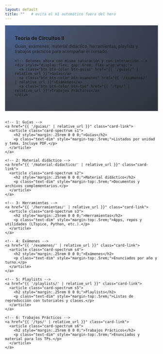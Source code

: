 ```yaml
---
layout: default
title: ""   # evita el H1 automático fuera del hero
---
```


<style>
/* ====== Gradiente "Apple-like" y tarjetas a color ====== */

/* Gradiente multicolor base (largo para repartirlo entre 6 tarjetas) */
:root{
  --ai-grad: linear-gradient(90deg,
    #0a84ff 0%,
    #6f6cff 16%,
    #b86bff 33%,
    #ff6bd6 50%,
    #ff7e6e 66%,
    #ff9f0a 100%
  );
}

/* Hero azul sobrio como el que te gustaba */
.hero-azul{
  padding:2rem;
  background:
    radial-gradient(120% 160% at 0% 0%, rgba(34,86,180,.40), rgba(22,34,58,.40) 40%, rgba(18,24,38,.65) 100%),
    linear-gradient(180deg, rgba(18,30,60,.65), rgba(18,18,22,.65));
  border:1px solid var(--border);
}

/* Grid responsivo */
.grid-home{
  display:grid; gap:1rem;
  grid-template-columns:repeat(auto-fit,minmax(280px,1fr));
}

/* Tarjetas clickeables */
.card-link{ text-decoration:none; color:inherit; display:block; height:100%; }

/* Tarjeta con color de fondo tomado del gradiente global.
   Capa 1: velo oscuro para mantener legibilidad
   Capa 2: el gradiente global (nos quedamos con un tramo distinto por tarjeta)
*/
.card-spectrum{
  position:relative;
  padding:1.25rem;
  border-radius: var(--radius, 16px);
  border:1px solid var(--border);
  background-image:
    linear-gradient(180deg, rgba(10,10,12,.62), rgba(10,10,12,.68)),   /* velo */
    var(--ai-grad);                                                    /* gradiente global */
  background-size: 100% 100%, 600% 100%;                               /* gradiente largo */
  background-position: 0 0, var(--pos, 0%) 0;                          /* tramo elegido */
  box-shadow: var(--shadow);
  transition: transform .12s ease, filter .15s ease, box-shadow .15s ease;
}
.card-spectrum:hover{
  transform: translateY(-3px);
  filter: brightness(1.06);
  box-shadow: 0 14px 40px rgba(0,0,0,.35);
}

/* Repartimos el gradiente entre las 6 tarjetas */
.s1{ --pos: 0%;  }
.s2{ --pos: 20%; }
.s3{ --pos: 40%; }
.s4{ --pos: 60%; }
.s5{ --pos: 80%; }
.s6{ --pos: 100%; }

/* Tipografía secundaria sutil */
.lead-muted{ margin:0 0 1rem 0; opacity:.85; }

/* ====== Botones del HERO con colores coordinados y misma saturación ======
   Usamos los mismos pares de colores que en las tarjetas: s1, s4 y s6.
   Agregamos interacción (hover/active) y un leve shadow.
*/
.btn.btn-color{
  color:#fff !important;
  border-color: rgba(255,255,255,.12) !important;
  box-shadow: 0 8px 22px rgba(0,0,0,.25);
  transition: transform .10s ease, filter .15s ease, box-shadow .15s ease;
}
.btn.btn-color:hover{
  transform: translateY(-2px);
  filter: brightness(1.08) saturate(1.08);
  box-shadow: 0 14px 36px rgba(0,0,0,.35);
}
.btn.btn-color:active{
  transform: translateY(0);
  filter: brightness(0.98);
}

/* Guías: mismo gradiente que s1 */
.btn-guias{ background: linear-gradient(135deg,#0a84ff,#6f6cff) !important; }
/* Exámenes: mismo gradiente que s4 */
.btn-examenes{ background: linear-gradient(135deg,#ff6bd6,#ff7e6e) !important; }
/* Trabajos Prácticos: mismo gradiente que s6 */
.btn-tps{ background: linear-gradient(135deg,#ff9f0a,#ff7e6e) !important; }
</style>

<!-- HERO -->
<section class="container after-header">
  <article class="card hero-azul">
    <h1 class="title-lg" style="margin:0 0 .5rem 0;">Teoría de Circuitos II</h1>
    <p class="text-dim lead-muted">
      Guías, exámenes, material didáctico, herramientas, playlists y trabajos prácticos para acompañar el cursado.
    </p>

    <!-- Botones ahora con misma saturación y con interacción -->
    <div style="display:flex; gap:.6rem; flex-wrap:wrap;">
      <a class="btn btn-color btn-guias" href="{{ '/guias/' | relative_url }}">Guías</a>
      <a class="btn btn-color btn-examenes" href="{{ '/examenes/' | relative_url }}">Exámenes</a>
      <a class="btn btn-color btn-tps" href="{{ '/tps/' | relative_url }}">Trabajos Prácticos</a>
    </div>
  </article>
</section>

<!-- GRID DE TARJETAS: 6 bloques con color (gradiente continuo en conjunto) -->
<section class="container" style="margin-top:1rem;">
  <div class="grid-home">

    <!-- 1: Guías -->
    <a href="{{ '/guias/' | relative_url }}" class="card-link">
      <article class="card-spectrum s1">
        <h2 style="margin:.25rem 0 0 0;">Guías</h2>
        <p class="text-dim" style="margin-top:.5rem;">Listados por unidad y tema. Incluye PDF.</p>
      </article>
    </a>

    <!-- 2: Material didáctico -->
    <a href="{{ '/material-didactico/' | relative_url }}" class="card-link">
      <article class="card-spectrum s2">
        <h2 style="margin:.25rem 0 0 0;">Material didáctico</h2>
        <p class="text-dim" style="margin-top:.5rem;">Documentos y archivos complementarios.</p>
      </article>
    </a>

    <!-- 3: Herramientas -->
    <a href="{{ '/herramientas/' | relative_url }}" class="card-link">
      <article class="card-spectrum s3">
        <h2 style="margin:.25rem 0 0 0;">Herramientas</h2>
        <p class="text-dim" style="margin-top:.5rem;">Apps, repos y utilidades (LTspice, Python, etc.).</p>
      </article>
    </a>

    <!-- 4: Exámenes -->
    <a href="{{ '/examenes/' | relative_url }}" class="card-link">
      <article class="card-spectrum s4">
        <h2 style="margin:.25rem 0 0 0;">Exámenes</h2>
        <p class="text-dim" style="margin-top:.5rem;">Enunciados por año y turno.</p>
      </article>
    </a>

    <!-- 5: Playlists -->
    <a href="{{ '/playlists/' | relative_url }}" class="card-link">
      <article class="card-spectrum s5">
        <h2 style="margin:.25rem 0 0 0;">Playlists</h2>
        <p class="text-dim" style="margin-top:.5rem;">Listas de reproducción con tutoriales y clases.</p>
      </article>
    </a>

    <!-- 6: Trabajos Prácticos -->
    <a href="{{ '/tps/' | relative_url }}" class="card-link">
      <article class="card-spectrum s6">
        <h2 style="margin:.25rem 0 0 0;">Trabajos Prácticos</h2>
        <p class="text-dim" style="margin-top:.5rem;">Enunciados y material para los TPs.</p>
      </article>
    </a>

  </div>
</section>
